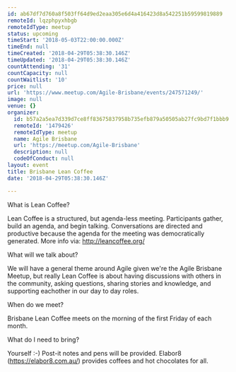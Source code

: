 ```yaml
---
id: ab67df7d760a8f503ff64d9ed2eaa305e6d4a416423d8a542251b59599819889
remoteId: lqzphpyxhbgb
remoteIdType: meetup
status: upcoming
timeStart: '2018-05-03T22:00:00.000Z'
timeEnd: null
timeCreated: '2018-04-29T05:38:30.146Z'
timeUpdated: '2018-04-29T05:38:30.146Z'
countAttending: '31'
countCapacity: null
countWaitlist: '10'
price: null
url: 'https://www.meetup.com/Agile-Brisbane/events/247571249/'
image: null
venue: {}
organizer:
  id: b57a2a5ea7d339d7ce8ff83675837958b735efb879a50505ab27fc9bd7f1bbb9
  remoteId: '1479426'
  remoteIdType: meetup
  name: Agile Brisbane
  url: 'https://meetup.com/Agile-Brisbane'
  description: null
  codeOfConduct: null
layout: event
title: Brisbane Lean Coffee
date: '2018-04-29T05:38:30.146Z'

---
```

<p>What is Lean Coffee?</p> <p>Lean Coffee is a structured, but agenda-less meeting. Participants gather, build an agenda, and begin talking. Conversations are directed and productive because the agenda for the meeting was democratically generated. More info via: <a href="http://leancoffee.org/" class="linkified">http://leancoffee.org/</a></p> <p>What will we talk about?</p> <p>We will have a general theme around Agile given we're the Agile Brisbane Meetup, but really Lean Coffee is about having discussions with others in the community, asking questions, sharing stories and knowledge, and supporting eachother in our day to day roles.</p> <p>When do we meet?</p> <p>Brisbane Lean Coffee meets on the morning of the first Friday of each month.</p> <p>What do I need to bring?</p> <p>Yourself :-) Post-it notes and pens will be provided. Elabor8 (<a href="https://elabor8.com.au/" class="linkified">https://elabor8.com.au/</a>) provides coffees and hot chocolates for all.</p>
